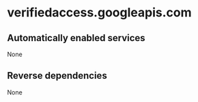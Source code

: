 # verifiedaccess.googleapis.com

## Automatically enabled services

None

## Reverse dependencies

None
